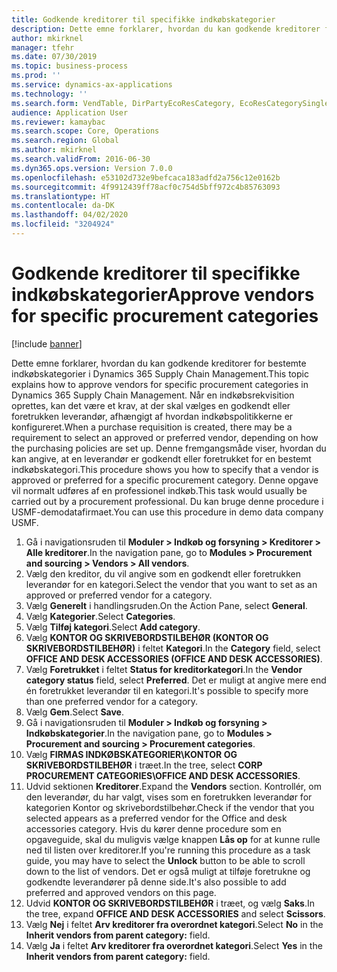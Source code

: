```yaml
---
title: Godkende kreditorer til specifikke indkøbskategorier
description: Dette emne forklarer, hvordan du kan godkende kreditorer for bestemte indkøbskategorier i Dynamics 365 Supply Chain Management.
author: mkirknel
manager: tfehr
ms.date: 07/30/2019
ms.topic: business-process
ms.prod: ''
ms.service: dynamics-ax-applications
ms.technology: ''
ms.search.form: VendTable, DirPartyEcoResCategory, EcoResCategorySingleLookup, ProcCategoryHierarchyManagement
audience: Application User
ms.reviewer: kamaybac
ms.search.scope: Core, Operations
ms.search.region: Global
ms.author: mkirknel
ms.search.validFrom: 2016-06-30
ms.dyn365.ops.version: Version 7.0.0
ms.openlocfilehash: e53102d732e9befcaca183adfd2a756c12e0162b
ms.sourcegitcommit: 4f9912439ff78acf0c754d5bff972c4b85763093
ms.translationtype: HT
ms.contentlocale: da-DK
ms.lasthandoff: 04/02/2020
ms.locfileid: "3204924"
---
```

# <a name="approve-vendors-for-specific-procurement-categories"></a><span data-ttu-id="0d9b7-103">Godkende kreditorer til specifikke indkøbskategorier</span><span class="sxs-lookup"><span data-stu-id="0d9b7-103">Approve vendors for specific procurement categories</span></span>

[!include [banner](../../includes/banner.md)]

<span data-ttu-id="0d9b7-104">Dette emne forklarer, hvordan du kan godkende kreditorer for bestemte indkøbskategorier i Dynamics 365 Supply Chain Management.</span><span class="sxs-lookup"><span data-stu-id="0d9b7-104">This topic explains how to approve vendors for specific procurement categories in Dynamics 365 Supply Chain Management.</span></span> <span data-ttu-id="0d9b7-105">Når en indkøbsrekvisition oprettes, kan det være et krav, at der skal vælges en godkendt eller foretrukken leverandør, afhængigt af hvordan indkøbspolitikkerne er konfigureret.</span><span class="sxs-lookup"><span data-stu-id="0d9b7-105">When a purchase requisition is created, there may be a requirement to select an approved or preferred vendor, depending on how the purchasing policies are set up.</span></span> <span data-ttu-id="0d9b7-106">Denne fremgangsmåde viser, hvordan du kan angive, at en leverandør er godkendt eller foretrukket for en bestemt indkøbskategori.</span><span class="sxs-lookup"><span data-stu-id="0d9b7-106">This procedure shows you how to specify that a vendor is approved or preferred for a specific procurement category.</span></span> <span data-ttu-id="0d9b7-107">Denne opgave vil normalt udføres af en professionel indkøb.</span><span class="sxs-lookup"><span data-stu-id="0d9b7-107">This task would usually be carried out by a procurement professional.</span></span> <span data-ttu-id="0d9b7-108">Du kan bruge denne procedure i USMF-demodatafirmaet.</span><span class="sxs-lookup"><span data-stu-id="0d9b7-108">You can use this procedure in demo data company USMF.</span></span>

1. <span data-ttu-id="0d9b7-109">Gå i navigationsruden til **Moduler > Indkøb og forsyning > Kreditorer > Alle kreditorer**.</span><span class="sxs-lookup"><span data-stu-id="0d9b7-109">In the navigation pane, go to **Modules > Procurement and sourcing > Vendors > All vendors**.</span></span>
2. <span data-ttu-id="0d9b7-110">Vælg den kreditor, du vil angive som en godkendt eller foretrukken leverandør for en kategori.</span><span class="sxs-lookup"><span data-stu-id="0d9b7-110">Select the vendor that you want to set as an approved or preferred vendor for a category.</span></span>
3. <span data-ttu-id="0d9b7-111">Vælg **Generelt** i handlingsruden.</span><span class="sxs-lookup"><span data-stu-id="0d9b7-111">On the Action Pane, select **General**.</span></span>
4. <span data-ttu-id="0d9b7-112">Vælg **Kategorier**.</span><span class="sxs-lookup"><span data-stu-id="0d9b7-112">Select **Categories**.</span></span>
5. <span data-ttu-id="0d9b7-113">Vælg **Tilføj kategori**.</span><span class="sxs-lookup"><span data-stu-id="0d9b7-113">Select **Add category**.</span></span>
6. <span data-ttu-id="0d9b7-114">Vælg **KONTOR OG SKRIVEBORDSTILBEHØR (KONTOR OG SKRIVEBORDSTILBEHØR)** i feltet **Kategori**.</span><span class="sxs-lookup"><span data-stu-id="0d9b7-114">In the **Category** field, select **OFFICE AND DESK ACCESSORIES (OFFICE AND DESK ACCESSORIES)**.</span></span>
7. <span data-ttu-id="0d9b7-115">Vælg **Foretrukket** i feltet **Status for kreditorkategori**.</span><span class="sxs-lookup"><span data-stu-id="0d9b7-115">In the **Vendor category status** field, select **Preferred**.</span></span> <span data-ttu-id="0d9b7-116">Det er muligt at angive mere end én foretrukket leverandør til en kategori.</span><span class="sxs-lookup"><span data-stu-id="0d9b7-116">It's possible to specify more than one preferred vendor for a category.</span></span>  
8. <span data-ttu-id="0d9b7-117">Vælg **Gem**.</span><span class="sxs-lookup"><span data-stu-id="0d9b7-117">Select **Save**.</span></span>
9. <span data-ttu-id="0d9b7-118">Gå i navigationsruden til **Moduler > Indkøb og forsyning > Indkøbskategorier**.</span><span class="sxs-lookup"><span data-stu-id="0d9b7-118">In the navigation pane, go to **Modules > Procurement and sourcing > Procurement categories**.</span></span>
10. <span data-ttu-id="0d9b7-119">Vælg **FIRMAS INDKØBSKATEGORIER\KONTOR OG SKRIVEBORDSTILBEHØR** i træet.</span><span class="sxs-lookup"><span data-stu-id="0d9b7-119">In the tree, select **CORP PROCUREMENT CATEGORIES\OFFICE AND DESK ACCESSORIES**.</span></span>
11. <span data-ttu-id="0d9b7-120">Udvid sektionen **Kreditorer**.</span><span class="sxs-lookup"><span data-stu-id="0d9b7-120">Expand the **Vendors** section.</span></span> <span data-ttu-id="0d9b7-121">Kontrollér, om den leverandør, du har valgt, vises som en foretrukken leverandør for kategorien Kontor og skrivebordstilbehør.</span><span class="sxs-lookup"><span data-stu-id="0d9b7-121">Check if the vendor that you selected appears as a preferred vendor for the Office and desk accessories category.</span></span> <span data-ttu-id="0d9b7-122">Hvis du kører denne procedure som en opgaveguide, skal du muligvis vælge knappen **Lås op** for at kunne rulle ned til listen over kreditorer.</span><span class="sxs-lookup"><span data-stu-id="0d9b7-122">If you're running this procedure as a task guide, you may have to select the **Unlock** button to be able to scroll down to the list of vendors.</span></span>  <span data-ttu-id="0d9b7-123">Det er også muligt at tilføje foretrukne og godkendte leverandører på denne side.</span><span class="sxs-lookup"><span data-stu-id="0d9b7-123">It's also possible to add preferred and approved vendors on this page.</span></span>  
12. <span data-ttu-id="0d9b7-124">Udvid **KONTOR OG SKRIVEBORDSTILBEHØR** i træet, og vælg **Saks**.</span><span class="sxs-lookup"><span data-stu-id="0d9b7-124">In the tree, expand **OFFICE AND DESK ACCESSORIES** and select **Scissors**.</span></span>
13. <span data-ttu-id="0d9b7-125">Vælg **Nej** i feltet **Arv kreditorer fra overordnet kategori**.</span><span class="sxs-lookup"><span data-stu-id="0d9b7-125">Select **No** in the **Inherit vendors from parent category:** field.</span></span>
14. <span data-ttu-id="0d9b7-126">Vælg **Ja** i feltet **Arv kreditorer fra overordnet kategori**.</span><span class="sxs-lookup"><span data-stu-id="0d9b7-126">Select **Yes** in the **Inherit vendors from parent category:** field.</span></span>

